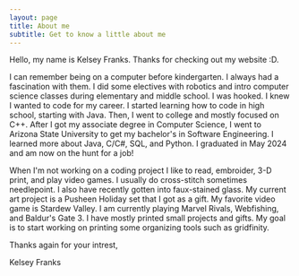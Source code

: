 ```yaml
---
layout: page
title: About me
subtitle: Get to know a little about me 
---
```


Hello, my name is Kelsey Franks. Thanks for checking out my website :D.

I can remember being on a computer before kindergarten. I always had a fascination with them. I did some electives with robotics and intro computer science classes during elementary and middle school. I was hooked. I knew I wanted to code for my career.  I started learning how to code in high school, starting with Java. Then, I went to college and mostly focused on C++. After I got my associate degree in Computer Science, I went to Arizona State University to get my bachelor's in Software Engineering. I learned more about Java, C/C#, SQL, and Python. I graduated in May 2024 and am now on the hunt for a job! 

When I'm not working on a coding project I like to read, embroider, 3-D print, and play video games. I usually do cross-stitch sometimes needlepoint. I also have recently gotten into faux-stained glass. My current art project is a Pusheen Holiday set that I got as a gift. My favorite video game is Stardew Valley. I am currently playing Marvel Rivals, Webfishing, and Baldur's Gate 3. I have mostly printed small projects and gifts. My goal is to start working on printing some organizing tools such as gridfinity. 

Thanks again for your intrest,

Kelsey Franks

